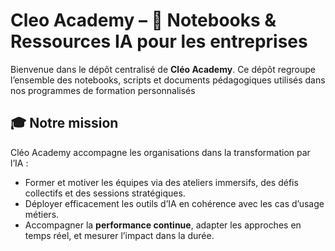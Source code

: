 # Cleo Academy – 📘 Notebooks & Ressources IA pour les entreprises

Bienvenue dans le dépôt centralisé de **Cléo Academy**. Ce dépôt regroupe l’ensemble des notebooks, scripts et documents pédagogiques utilisés dans nos programmes de formation personnalisés

## 🎓 Notre mission

Cléo Academy accompagne les organisations dans la transformation par l’IA :

- Former et motiver les équipes via des ateliers immersifs, des défis collectifs et des sessions stratégiques.
- Déployer efficacement les outils d’IA en cohérence avec les cas d’usage métiers.
- Accompagner la **performance continue**, adapter les approches en temps réel, et mesurer l’impact dans la durée.
